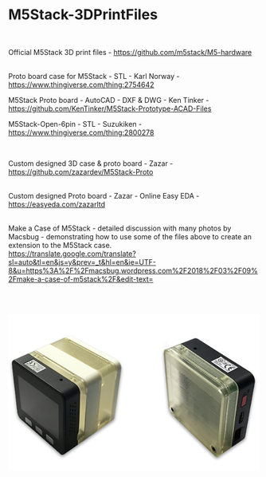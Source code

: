 # M5Stack-3DPrintFiles
<br />

Official M5Stack 3D print files  -  https://github.com/m5stack/M5-hardware  
<br />

Proto board case for M5Stack  -  STL  -  Karl Norway  -   https://www.thingiverse.com/thing:2754642
<br />

M5Stack Proto board  -  AutoCAD  -  DXF & DWG -  Ken Tinker  -  https://github.com/KenTinker/M5Stack-Prototype-ACAD-Files
<br />

M5Stack-Open-6pin  -  STL  -  Suzukiken  -  https://www.thingiverse.com/thing:2800278
<br />

<br />

Custom designed 3D case & proto board  -  Zazar  -  https://github.com/zazardev/M5Stack-Proto  
<br />

Custom designed Proto board  - Zazar  -  Online Easy EDA  -  https://easyeda.com/zazarltd
<br />
<br />

Make a Case of M5Stack  -  detailed discussion with many photos by Macsbug - demonstrating how to use some of the files above to create an extension to the M5Stack case. <br />
https://translate.google.com/translate?sl=auto&tl=en&js=y&prev=_t&hl=en&ie=UTF-8&u=https%3A%2F%2Fmacsbug.wordpress.com%2F2018%2F03%2F09%2Fmake-a-case-of-m5stack%2F&edit-text=

<br />
<br />

![](M5Stack-3DCase-Photo.png?raw=true)
